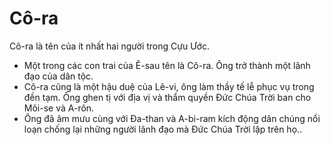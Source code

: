 # Cô-ra

Cô-ra là tên của ít nhất hai người trong Cựu Ước.
- Một trong các con trai của Ê-sau tên là Cô-ra. Ông trở thành một lãnh đạo của dân tộc.
- Cô-ra cũng là một hậu duệ của Lê-vi, ông làm thầy tế lễ phục vụ trong đền tạm. Ông ghen tị với địa vị và thẩm quyền Đức Chúa Trời ban cho Môi-se và A-rôn.
- Ông đã âm mưu cùng với Đa-than và A-bi-ram kích động dân chúng nổi loạn chống lại những người lãnh đạo mà Đức Chúa Trời lập trên họ..

